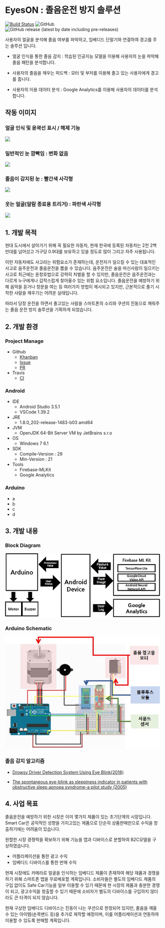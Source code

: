 # EyesON : 졸음운전 방지 솔루션 

[![Build Status](https://travis-ci.org/inerplat/EyesON.svg?branch=master)](https://travis-ci.org/inerplat/EyesON)
![GitHub](https://img.shields.io/github/license/inerplat/EyesON)
![GitHub release (latest by date including pre-releases)](https://img.shields.io/github/v/release/inerplat/EyesON?include_prereleases)

사용자의 얼굴을 분석해 졸음 여부를 파악하고, 임베디드 단말기와 연결하여 경고를 주는 솔루션 입니다.

 - 얼굴 인식을 통한 졸음 감지 : 학습된 인공지능 모델을 이용해 사용자의 눈을 파악해 졸음 패턴을 분석합니다.

 - 사용자의 졸음을 깨우는 피드백 : 모터 및 부저를 이용해 졸고 있는 사용자에게 경고를 줍니다.

 - 사용자의 이용 데이터 분석 : Google Analytics를 이용해 사용자의 데이터를 분석합니다.


## 작동 이미지

### 얼굴 인식 및 윤곽선 표시 / 해제 기능
<img src ="https://github.com/inerplat/EyesON/blob/master/docs/image/contour.gif?raw=true" width="50%" />

### 일반적인 눈 깜빡임 : 변화 없음
<img src = "https://github.com/inerplat/EyesON/blob/master/docs/image/nomal-close.gif?raw=true" width="50%" />

### 졸음이 감지된 눈 : 빨간색 사각형
<img src = "https://github.com/inerplat/EyesON/blob/master/docs/image/doze-close.gif?raw=true" width="50%" />

### 웃는 얼굴(알람 종료용 트리거) : 파란색 사각형
<img src = "https://github.com/inerplat/EyesON/blob/master/docs/image/smile.gif?raw=true" width="50%" />


## 1. 개발 목적

현대 도시에서 살아가기 위해 꼭 필요한 자동차, 현재 한국에 등록된 자동차는 2천 2백만대를 넘어섰고 가구당 0.9대를 보유하고 있을 정도로 많이 그리고 자주 사용됩니다.

이런 자동차에도 사고라는 위험요소가 존재하는데, 운전자가 일으킬 수 있는 대표적인 사고로 음주운전과 졸음운전을 뽑을 수 있습니다.
음주운전은 술을 마신사람이 일으키는 사고로 최근에는 윤창호법으로 강력히 처벌을 할 수 있지만, 졸음운전은 음주운전과는 다르게 누구에게나 갑작스럽게 찾아올수 있는 위험 요소입니다.
졸음운전을 예방하기 위해 음악을 듣거나 창문을 여는 등 여러가지 방법이 제시되고 있지만, 근본적으로 졸기 시작한 사람을 깨우기는 어려운 실태입니다.

따라서 당장 운전을 하면서 졸고있는 사람을 스마트폰의 소리와 쿠션의 진동으로 깨워주는 졸음 운전 방지 솔루션을 기획하게 되었습니다.

## 2. 개발 환경

### Project Manage
 - Github 
    - [Khanban](https://github.com/inerplat/EyesON/projects/1)
    - [Issue](https://github.com/inerplat/EyesON/issues?utf8=%E2%9C%93&q=is%3Aissue) 
    - [PR](https://github.com/inerplat/EyesON/pulls?utf8=%E2%9C%93&q=is%3Apr)
 - Travis
    - [CI](https://travis-ci.org/inerplat/EyesON)



### Android
 - IDE 
    - Android Studio 3.5.1 
    - VSCode 1.39.2
 - JRE 
    - 1.8.0_202-release-1483-b03 amd64
 - JVM 
    - OpenJDK 64-Bit Server VM by JetBrains s.r.o
 - OS
    - Windows 7 6.1
 - SDK
    - Compile-Version : 29
    - Min-Version : 21
 - Tools 
    - Firebase-MLKit
    - Google Analytics

 ### Arduino
  - a
  - b
  - c
  - d

## 3. 개발 내용

### Block Diagram

<img src = "https://github.com/inerplat/EyesON/blob/master/docs/image/block.jpg?raw=true" />

### Arduino Schematic

<img src = "https://github.com/inerplat/EyesON/blob/master/docs/image/arduino.jpg?raw=true" />

### 졸음 감지 알고리즘

 - [Drowsy Driver Detection System Using Eye Blink(2018)](https://www.researchgate.net/publication/251970873_Drowsy_driver_detection_system_using_eye_blink_patterns)

 - [The spontaneous eye-blink as sleepiness indicator in patients with obstructive sleep apnoea syndrome-a pilot study (2005)](https://www.researchgate.net/publication/251970873_Drowsy_driver_detection_system_using_eye_blink_patterns)


## 4. 사업 목표

졸음운전을 예방하기 위한 시장은 이미 몇가지 제품이 있는 초기단계의 시장입니다.
Smart Car은 공익적인 성향을 가지고있는 제품으로 단순히 상품판매만으로 수익을 창출하기에는 어려움이 있습니다.

원할한 시장 경쟁력을 확보하기 위해 기능을 앱과 디바이스로 분할하여 B2C모델을 구상하였습니다.
 - 어플리케이션을 통한 광고 수익
 - 임베디드 디바이스를 통한 판매 수익

현재 시장에도 카메라로 얼굴을 인식하는 임베디드 제품이 존재하여 해당 재품과 경쟁을 하기 위해 스마트폰 앱을 무료배포할 계획입니다.
소비자들은 별도의 임베디드 제품의 구입 없이도 Safe Car기능을 일부 이용할 수 있기 때문에 현 시장의 제품과 충분한 경쟁이 되고, 
광고수익을 창출할 수 있기 때문에 소비자가 별도의 디바이스를 구입하지 않더라도 큰 타격이 되지 않습니다.

현재 구상한 임베디드 디바이스는 진동이 나는 쿠션으로 한정되어 있지만, 졸음을 깨울 수 있는 아이템(손목밴드 등)을 추가로 제작할 예정이며,
이를 어플리케이션과 연동하여 이용할 수 있도록 판매할 계획입니다.
